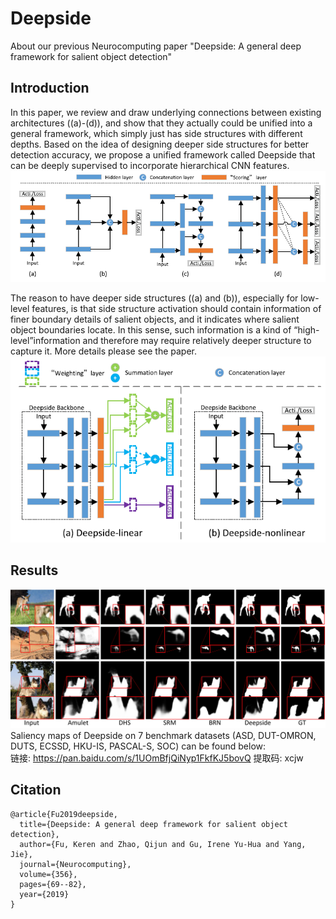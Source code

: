 # Deepside
About our previous Neurocomputing paper "Deepside: A general deep framework for salient object detection"
## Introduction
  In this paper, we review and draw underlying connections between existing architectures ((a)-(d)), and show that they actually could be unified into a general framework, which simply just has side structures with different depths. Based on the idea of designing deeper side structures for better detection accuracy, we propose a unified framework called Deepside that can be deeply supervised to incorporate hierarchical CNN features. 
  ![alt text](ExistingScheme.png)  
  
  The reason to have deeper side structures ((a) and (b)), especially for low-level features, is that side structure activation should contain information of finer boundary details of salient objects, and it indicates where salient object boundaries locate. In this sense, such information is a kind of “high-level”information and therefore may require relatively deeper structure to capture it. More details please see the paper.  
  ![alt text](Deepside.png)  

## Results
![alt text](Examples.png)  
Saliency maps of Deepside on 7 benchmark datasets (ASD, DUT-OMRON, DUTS, ECSSD, HKU-IS, PASCAL-S, SOC) can be found below:  
链接: https://pan.baidu.com/s/1UOmBfjQiNyp1FkfKJ5bovQ 提取码: xcjw  

## Citation
    @article{Fu2019deepside,
      title={Deepside: A general deep framework for salient object detection},
      author={Fu, Keren and Zhao, Qijun and Gu, Irene Yu-Hua and Yang, Jie},
      journal={Neurocomputing},
      volume={356},
      pages={69--82},
      year={2019}
    }

